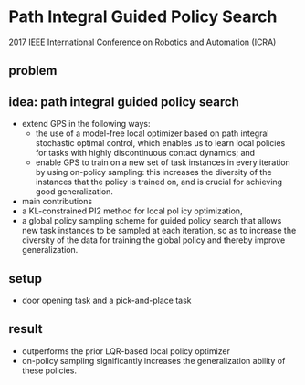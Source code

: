 # Path Integral Guided Policy Search
2017 IEEE International Conference on Robotics and Automation (ICRA)

## problem

## idea: path integral guided policy search
* extend GPS in the following ways: 
  * the use of a model-free local optimizer based on path integral stochastic optimal control, which 
    enables us to learn local policies for tasks with highly discontinuous contact dynamics; and 
  * enable GPS to train on a new set of task instances in every iteration by using on-policy sampling: 
    this increases the diversity of the instances that the policy is trained on, and 
    is crucial for achieving good generalization. 
*  main contributions 
  * a KL-constrained PI2 method for local pol icy optimization, 
  * a global policy sampling scheme for guided policy search that allows new task instances to be sampled at each iteration, 
    so as to increase the diversity of the data for training the global policy and thereby improve generalization.

## setup
* door opening task and a pick-and-place task

## result
* outperforms the prior LQR-based local policy optimizer 
* on-policy sampling significantly increases the generalization ability of these policies.
